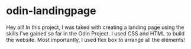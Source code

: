# odin-landingpage

Hey all! In this project, I was taked with creating a landing page using the skills I've gained so far in the Odin Project. I used CSS and HTML to build the website. Most importantly, I used flex box to arrange all the elements!